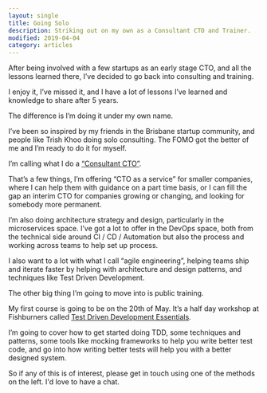 ```yaml
---
layout: single
title: Going Solo
description: Striking out on my own as a Consultant CTO and Trainer.
modified: 2019-04-04
category: articles
---
```



After being involved with a few startups as an early stage CTO, and all the lessons learned there, I’ve decided to go back into consulting and training.

I enjoy it, I’ve missed it, and I have a lot of lessons I’ve learned and knowledge to share after 5 years.

The difference is I’m doing it under my own name.

I’ve been so inspired by my friends in the Brisbane startup community, and people like Trish Khoo doing solo consulting. The FOMO got the better of me and I’m ready to do it for myself.

I’m calling what I do a [“Consultant CTO”](/consulting).

That’s a few things, I’m offering “CTO as a service” for smaller companies, where I can help them with guidance on a part time basis, or I can fill the gap an interim CTO for companies growing or changing, and looking for somebody more permanent.

I’m also doing architecture strategy and design, particularly in the microservices space. I’ve got a lot to offer in the DevOps space, both from	the technical side around CI / CD / Automation but also the process and working across teams to help set up process.

I also want to a lot with what I call “agile engineering”, helping teams ship and iterate faster by helping with architecture and design patterns, and techniques like Test Driven Development.

The other big thing I’m going to move into is public training.

My first course is going to be on the 20th of May. It’s a half day workshop at Fishburners called [Test Driven Development Essentials](/training/tdd-essentials/).

I’m going to cover how to get started doing TDD, some techniques and patterns, some tools like mocking frameworks to help you write better test code, and go into how writing better tests will help you with a better designed system.

So if any of this is of interest, please get in touch using one of the methods on the left. I'd love to have a chat.